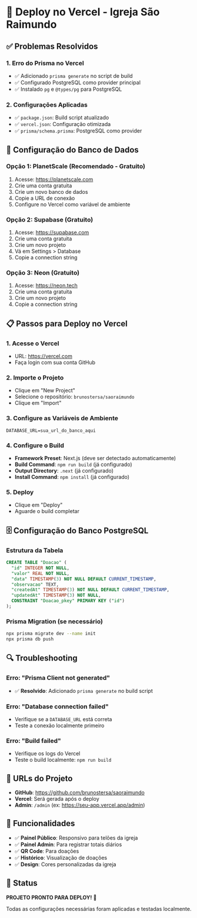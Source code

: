 # 🚀 Deploy no Vercel - Igreja São Raimundo

## ✅ Problemas Resolvidos

### 1. **Erro do Prisma no Vercel**
- ✅ Adicionado `prisma generate` no script de build
- ✅ Configurado PostgreSQL como provider principal
- ✅ Instalado `pg` e `@types/pg` para PostgreSQL

### 2. **Configurações Aplicadas**
- ✅ `package.json`: Build script atualizado
- ✅ `vercel.json`: Configuração otimizada
- ✅ `prisma/schema.prisma`: PostgreSQL como provider

## 🔧 Configuração do Banco de Dados

### **Opção 1: PlanetScale (Recomendado - Gratuito)**
1. Acesse: https://planetscale.com
2. Crie uma conta gratuita
3. Crie um novo banco de dados
4. Copie a URL de conexão
5. Configure no Vercel como variável de ambiente

### **Opção 2: Supabase (Gratuito)**
1. Acesse: https://supabase.com
2. Crie uma conta gratuita
3. Crie um novo projeto
4. Vá em Settings > Database
5. Copie a connection string

### **Opção 3: Neon (Gratuito)**
1. Acesse: https://neon.tech
2. Crie uma conta gratuita
3. Crie um novo projeto
4. Copie a connection string

## 📋 Passos para Deploy no Vercel

### **1. Acesse o Vercel**
- URL: https://vercel.com
- Faça login com sua conta GitHub

### **2. Importe o Projeto**
- Clique em "New Project"
- Selecione o repositório: `brunostersa/saoraimundo`
- Clique em "Import"

### **3. Configure as Variáveis de Ambiente**
```
DATABASE_URL=sua_url_do_banco_aqui
```

### **4. Configure o Build**
- **Framework Preset**: Next.js (deve ser detectado automaticamente)
- **Build Command**: `npm run build` (já configurado)
- **Output Directory**: `.next` (já configurado)
- **Install Command**: `npm install` (já configurado)

### **5. Deploy**
- Clique em "Deploy"
- Aguarde o build completar

## 🗄️ Configuração do Banco PostgreSQL

### **Estrutura da Tabela**
```sql
CREATE TABLE "Doacao" (
  "id" INTEGER NOT NULL,
  "valor" REAL NOT NULL,
  "data" TIMESTAMP(3) NOT NULL DEFAULT CURRENT_TIMESTAMP,
  "observacao" TEXT,
  "createdAt" TIMESTAMP(3) NOT NULL DEFAULT CURRENT_TIMESTAMP,
  "updatedAt" TIMESTAMP(3) NOT NULL,
  CONSTRAINT "Doacao_pkey" PRIMARY KEY ("id")
);
```

### **Prisma Migration (se necessário)**
```bash
npx prisma migrate dev --name init
npx prisma db push
```

## 🔍 Troubleshooting

### **Erro: "Prisma Client not generated"**
- ✅ **Resolvido**: Adicionado `prisma generate` no build script

### **Erro: "Database connection failed"**
- Verifique se a `DATABASE_URL` está correta
- Teste a conexão localmente primeiro

### **Erro: "Build failed"**
- Verifique os logs do Vercel
- Teste o build localmente: `npm run build`

## 📱 URLs do Projeto

- **GitHub**: https://github.com/brunostersa/saoraimundo
- **Vercel**: Será gerada após o deploy
- **Admin**: `/admin` (ex: https://seu-app.vercel.app/admin)

## 🎯 Funcionalidades

- ✅ **Painel Público**: Responsivo para telões da igreja
- ✅ **Painel Admin**: Para registrar totais diários
- ✅ **QR Code**: Para doações
- ✅ **Histórico**: Visualização de doações
- ✅ **Design**: Cores personalizadas da igreja

## 🚀 Status

**PROJETO PRONTO PARA DEPLOY!** 🎉

Todas as configurações necessárias foram aplicadas e testadas localmente.

